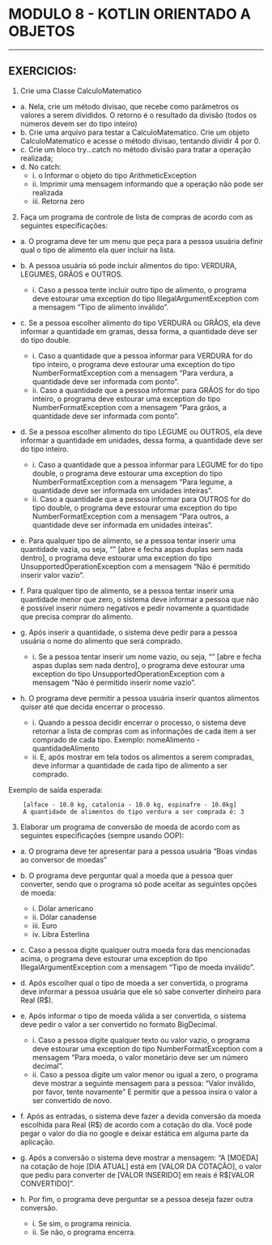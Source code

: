 # MODULO 8 - KOTLIN ORIENTADO A OBJETOS

<hr>

## EXERCICIOS:

1. Crie uma Classe CalculoMatematico

- a. Nela, crie um método divisao, que recebe como parâmetros os valores a serem divididos. O retorno é o resultado da
  divisão (todos os números devem ser do tipo inteiro)
- b. Crie uma arquivo para testar a CalculoMatematico. Crie um objeto CalculoMatematico e acesse o método divisao,
  tentando dividir 4 por 0.
- c. Crie um bloco try...catch no método divisão para tratar a operação realizada;
- d. No catch:
    - i. o Informar o objeto do tipo ArithmeticException
    - ii. Imprimir uma mensagem informando que a operação não pode ser realizada
    - iii. Retorna zero

2. Faça um programa de controle de lista de compras de acordo com as seguintes especificações:

- a. O programa deve ter um menu que peça para a pessoa usuária definir qual o tipo de alimento ela quer incluir na lista.
- b. A pessoa usuária só pode incluir alimentos do tipo: VERDURA, LEGUMES, GRÃOS e OUTROS.
    - i. Caso a pessoa tente incluir outro tipo de alimento, o programa deve estourar uma exception do tipo
      IllegalArgumentException com a mensagem “Tipo de alimento inválido”.

- c. Se a pessoa escolher alimento do tipo VERDURA ou GRÃOS, ela deve informar a quantidade em gramas, dessa forma, a
  quantidade deve ser do tipo double.
    - i. Caso a quantidade que a pessoa informar para VERDURA for do tipo inteiro, o programa deve estourar uma
      exception do tipo NumberFormatException com a mensagem “Para verdura, a quantidade deve ser informada com ponto”.
    - ii. Caso a quantidade que a pessoa informar para GRÃOS for do tipo inteiro, o programa deve estourar uma exception
      do tipo NumberFormatException com a mensagem “Para grãos, a quantidade deve ser informada com ponto”.
- d. Se a pessoa escolher alimento do tipo LEGUME ou OUTROS, ela deve informar a quantidade em unidades, dessa forma, a
  quantidade deve ser do tipo inteiro.
    - i. Caso a quantidade que a pessoa informar para LEGUME for do tipo double, o programa deve estourar uma exception
      do tipo NumberFormatException com a mensagem “Para legume, a quantidade deve ser informada em unidades inteiras”.
    - ii. Caso a quantidade que a pessoa informar para OUTROS for do tipo double, o programa deve estourar uma exception
      do tipo NumberFormatException com a mensagem “Para outros, a quantidade deve ser informada em unidades inteiras”.
- e. Para qualquer tipo de alimento, se a pessoa tentar inserir uma quantidade vazia, ou
  seja, “” [abre e fecha aspas duplas sem nada dentro], o programa deve estourar uma exception do tipo
  UnsupportedOperationException com a mensagem “Não é permitido inserir valor vazio”.
- f. Para qualquer tipo de alimento, se a pessoa tentar inserir uma quantidade menor que zero, o sistema deve informar a
  pessoa que não é possível inserir número negativos e pedir novamente a quantidade que precisa comprar do alimento.
- g. Após inserir a quantidade, o sistema deve pedir para a pessoa usuária o nome do alimento que será comprado.
    - i. Se a pessoa tentar inserir um nome vazio, ou seja, “” [abre e fecha aspas duplas sem nada dentro], o programa
      deve estourar uma exception do tipo UnsupportedOperationException com a mensagem “Não é permitido inserir nome
      vazio”.
- h. O programa deve permitir a pessoa usuária inserir quantos alimentos quiser até que decida encerrar o processo.
    - i. Quando a pessoa decidir encerrar o processo, o sistema deve retornar a lista de compras com as informações de
      cada item a ser comprado de cada tipo. Exemplo: nomeAlimento - quantidadeAlimento
    - ii. E, após mostrar em tela todos os alimentos a serem compradas, deve informar a quantidade de cada tipo de
      alimento a ser comprado.

Exemplo de saída esperada:

        [alface - 10.0 kg, catalonia - 10.0 kg, espinafre - 10.0kg]
        A quantidade de alimentos do tipo verdura a ser comprada é: 3

3. Elaborar um programa de conversão de moeda de acordo com as seguintes especificações (sempre usando OOP):

- a. O programa deve ter apresentar para a pessoa usuária “Boas vindas ao conversor de moedas”
- b. O programa deve perguntar qual a moeda que a pessoa quer converter, sendo que o programa só pode aceitar as
  seguintes opções de moeda:
    - i. Dólar americano
    - ii. Dólar canadense
    - iii. Euro
    - iv. Libra Esterlina

- c. Caso a pessoa digite qualquer outra moeda fora das mencionadas acima, o programa deve estourar uma exception do
  tipo IllegalArgumentException com a mensagem “Tipo de moeda inválido”.
- d. Após escolher qual o tipo de moeda a ser convertida, o programa deve informar a pessoa usuária que ele só sabe
  converter dinheiro para Real (R$).
- e. Após informar o tipo de moeda válida a ser convertida, o sistema deve pedir o valor a ser convertido no formato
  BigDecimal.
    - i. Caso a pessoa digite qualquer texto ou valor vazio, o programa deve estourar uma exception do tipo
      NumberFormatException com a mensagem “Para moeda, o valor monetário deve ser um número decimal”.
    - ii. Caso a pessoa digite um valor menor ou igual a zero, o programa deve mostrar a seguinte mensagem para a
      pessoa: “Valor inválido, por favor, tente novamente” E permitir que a pessoa insira o valor a ser convertido de
      novo.
- f. Após as entradas, o sistema deve fazer a devida conversão da moeda escolhida para Real (R$) de acordo com a cotação
  do dia. Você pode pegar o valor do dia no google e deixar estática em alguma parte da aplicação.
- g. Após a conversão o sistema deve mostrar a mensagem: “A [MOEDA] na cotação de hoje [DIA ATUAL] está
  em [VALOR DA COTAÇÃO], o valor que pediu para converter de [VALOR INSERIDO] em reais é R$[VALOR CONVERTIDO]”.
- h. Por fim, o programa deve perguntar se a pessoa deseja fazer outra conversão.
    - i. Se sim, o programa reinicia.
    - ii. Se não, o programa encerra.


